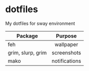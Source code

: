# dotfiles
My dotfiles for sway environment

| Package           | Purpose         |
|-------------------|:---------------:|
| feh               | wallpaper       | 
| grim, slurp, grim | screenshots     |  
| mako              | notifications   | 
